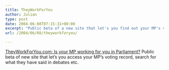 ```yaml
---
title: TheyWorkForYou
author: Julian
type: post
date: 2004-06-08T07:15:31+00:00
excerpt: "Public beta of a new site that let's you find out your MP's voting record, what he/she has said in various debates etc."
url: /2004/06/08/theyworkforyou/

---
```

[TheyWorkForYou.com: Is your MP working for you in Parliament?][1] Public beta of new site that let&#8217;s you access your MP&#8217;s voting record, search for what they have said in debates etc.

 [1]: http://www.theyworkforyou.com/